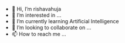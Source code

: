 - 👋 Hi, I’m rishavahuja
- 👀 I’m interested in ...
- 🌱 I’m currently learning Artificial Intelligence
- 💞️ I’m looking to collaborate on ...
- 📫 How to reach me ...
